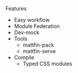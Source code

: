 


Features 
- Easy workflow 
- Module Federation 
- Dev-mock 
- Tools 
  - mattfin-pack
  - mattfin-serve 
- Compile 
  - Typed CSS modules 




